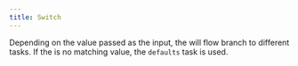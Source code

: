 ```yaml
---
title: Switch
---
```


Depending on the value passed as the input, the will flow branch to different tasks. If the is no matching value, the `defaults` task is used.

```yaml file=public/examples/flows_switch.yml
```
